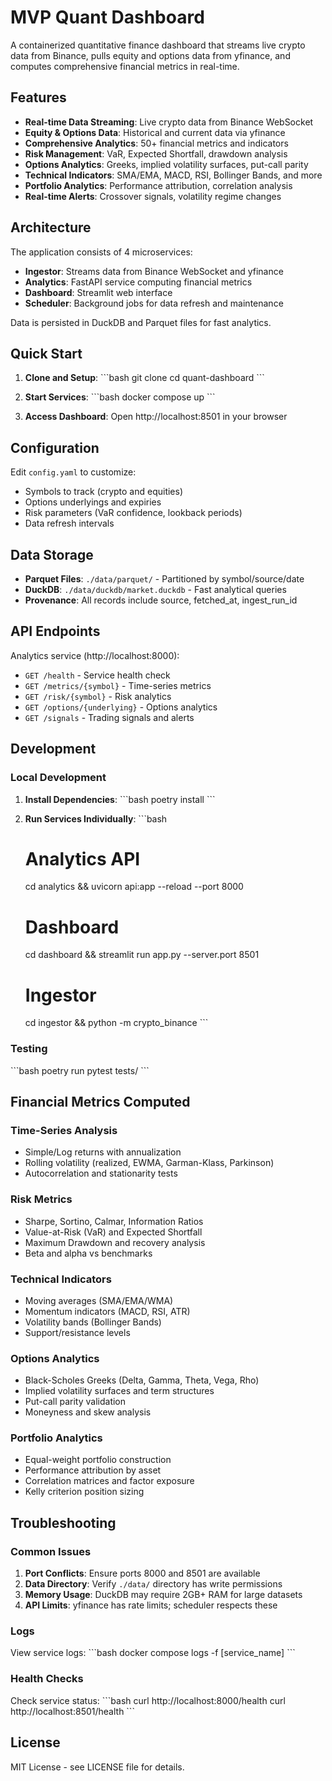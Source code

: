 # MVP Quant Dashboard

A containerized quantitative finance dashboard that streams live crypto data from Binance, pulls equity and options data from yfinance, and computes comprehensive financial metrics in real-time.

## Features

- **Real-time Data Streaming**: Live crypto data from Binance WebSocket
- **Equity & Options Data**: Historical and current data via yfinance
- **Comprehensive Analytics**: 50+ financial metrics and indicators
- **Risk Management**: VaR, Expected Shortfall, drawdown analysis
- **Options Analytics**: Greeks, implied volatility surfaces, put-call parity
- **Technical Indicators**: SMA/EMA, MACD, RSI, Bollinger Bands, and more
- **Portfolio Analytics**: Performance attribution, correlation analysis
- **Real-time Alerts**: Crossover signals, volatility regime changes

## Architecture

The application consists of 4 microservices:

- **Ingestor**: Streams data from Binance WebSocket and yfinance
- **Analytics**: FastAPI service computing financial metrics
- **Dashboard**: Streamlit web interface
- **Scheduler**: Background jobs for data refresh and maintenance

Data is persisted in DuckDB and Parquet files for fast analytics.

## Quick Start

1. **Clone and Setup**:
   \`\`\`bash
   git clone <repository>
   cd quant-dashboard
   \`\`\`

2. **Start Services**:
   \`\`\`bash
   docker compose up
   \`\`\`

3. **Access Dashboard**:
   Open http://localhost:8501 in your browser

## Configuration

Edit `config.yaml` to customize:

- Symbols to track (crypto and equities)
- Options underlyings and expiries
- Risk parameters (VaR confidence, lookback periods)
- Data refresh intervals

## Data Storage

- **Parquet Files**: `./data/parquet/` - Partitioned by symbol/source/date
- **DuckDB**: `./data/duckdb/market.duckdb` - Fast analytical queries
- **Provenance**: All records include source, fetched_at, ingest_run_id

## API Endpoints

Analytics service (http://localhost:8000):

- `GET /health` - Service health check
- `GET /metrics/{symbol}` - Time-series metrics
- `GET /risk/{symbol}` - Risk analytics
- `GET /options/{underlying}` - Options analytics
- `GET /signals` - Trading signals and alerts

## Development

### Local Development

1. **Install Dependencies**:
   \`\`\`bash
   poetry install
   \`\`\`

2. **Run Services Individually**:
   \`\`\`bash
   # Analytics API
   cd analytics && uvicorn api:app --reload --port 8000
   
   # Dashboard
   cd dashboard && streamlit run app.py --server.port 8501
   
   # Ingestor
   cd ingestor && python -m crypto_binance
   \`\`\`

### Testing

\`\`\`bash
poetry run pytest tests/
\`\`\`

## Financial Metrics Computed

### Time-Series Analysis
- Simple/Log returns with annualization
- Rolling volatility (realized, EWMA, Garman-Klass, Parkinson)
- Autocorrelation and stationarity tests

### Risk Metrics
- Sharpe, Sortino, Calmar, Information Ratios
- Value-at-Risk (VaR) and Expected Shortfall
- Maximum Drawdown and recovery analysis
- Beta and alpha vs benchmarks

### Technical Indicators
- Moving averages (SMA/EMA/WMA)
- Momentum indicators (MACD, RSI, ATR)
- Volatility bands (Bollinger Bands)
- Support/resistance levels

### Options Analytics
- Black-Scholes Greeks (Delta, Gamma, Theta, Vega, Rho)
- Implied volatility surfaces and term structures
- Put-call parity validation
- Moneyness and skew analysis

### Portfolio Analytics
- Equal-weight portfolio construction
- Performance attribution by asset
- Correlation matrices and factor exposure
- Kelly criterion position sizing

## Troubleshooting

### Common Issues

1. **Port Conflicts**: Ensure ports 8000 and 8501 are available
2. **Data Directory**: Verify `./data/` directory has write permissions
3. **Memory Usage**: DuckDB may require 2GB+ RAM for large datasets
4. **API Limits**: yfinance has rate limits; scheduler respects these

### Logs

View service logs:
\`\`\`bash
docker compose logs -f [service_name]
\`\`\`

### Health Checks

Check service status:
\`\`\`bash
curl http://localhost:8000/health
curl http://localhost:8501/health
\`\`\`

## License

MIT License - see LICENSE file for details.
